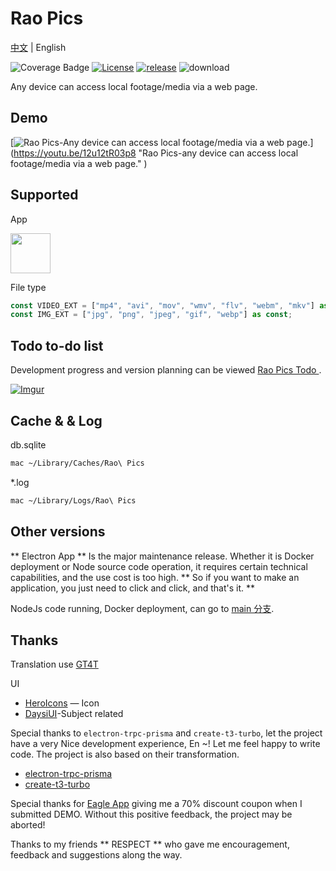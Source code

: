 # Rao Pics

[中文](./README.md) | English

![Coverage Badge](https://img.shields.io/endpoint?url=https://gist.githubusercontent.com/meetqy/5c4881f21bab2cf4f09a8658354fb997/raw/1e45502a948e69132afe85a923f4f54fdc77fbee/rao-pics_core__coverage.json)
[![License](https://img.shields.io/github/license/rao-pics/core)](https://github.com/rao-pics/core/blob/turbo-electron-prisma/LICENSE)
[![release](https://img.shields.io/github/v/release/rao-pics/core)](https://github.com/rao-pics/core/releases)
![download](https://img.shields.io/github/downloads/rao-pics/core/total)

Any device can access local footage/media via a web page.

## Demo

[![ Rao Pics-Any device can access local footage/media via a web page. ](https://res.cloudinary.com/marcomontalbano/image/upload/v1686385245/video_to_markdown/images/youtube--12u12tR03p8-c05b58ac6eb4c4700831b2b3070cd403.jpg)] (https://youtu.be/12u12tR03p8 "Rao Pics-any device can access local footage/media via a web page." )

## Supported

App

<p><img width="64" src="https://i.imgur.com/jxirugb.jpg"/></p>

File type

```ts
const VIDEO_EXT = ["mp4", "avi", "mov", "wmv", "flv", "webm", "mkv"] as const;
const IMG_EXT = ["jpg", "png", "jpeg", "gif", "webp"] as const;
```

## Todo to-do list

Development progress and version planning can be viewed [ Rao Pics Todo ](https://github.com/orgs/rao-pics/projects/1).

[![Imgur](https://i.imgur.com/52ujyXZ.png)](https://github.com/orgs/rao-pics/projects/1)

## Cache & & Log

db.sqlite

```sh
mac ~/Library/Caches/Rao\ Pics
```

\*.log

```sh
mac ~/Library/Logs/Rao\ Pics
```

## Other versions

** Electron App ** Is the major maintenance release. Whether it is Docker deployment or Node source code operation, it requires certain technical capabilities, and the use cost is too high. ** So if you want to make an application, you just need to click and click, and that's it. **

NodeJs code running, Docker deployment, can go to [main 分支](https://github.com/rao-pics/core/tree/main).

## Thanks

Translation use [GT4T](https://gt4t.net/)

UI

- [HeroIcons](https://heroicons.com/) — Icon
- [DaysiUI](https://daisyui.com/)-Subject related

Special thanks to `electron-trpc-prisma` and `create-t3-turbo`, let the project have a very Nice development experience, En ~! Let me feel happy to write code. The project is also based on their transformation.

- [electron-trpc-prisma](https://github.com/NickyMeuleman/electron-trpc-prisma)
- [create-t3-turbo](https://github.com/t3-oss/create-t3-turbo)

Special thanks for [Eagle App](https://eagle.cool/) giving me a 70% discount coupon when I submitted DEMO. Without this positive feedback, the project may be aborted!

Thanks to my friends ** RESPECT ** who gave me encouragement, feedback and suggestions along the way.
